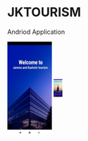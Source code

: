 # JKTOURISM
Andriod Application

</hr>
 <img align="center" src="1.jpg" alt="UI" height="50%" width="20%" /> <img align="center" src="2.jpg" alt="_ansuman_behera_/" height="50%" width="20" />

